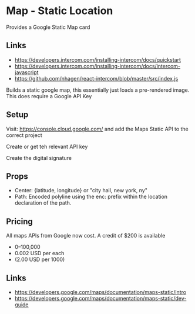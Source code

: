 # Map - Static Location

Provides a Google Static Map card

## Links

- https://developers.intercom.com/installing-intercom/docs/quickstart
- https://developers.intercom.com/installing-intercom/docs/intercom-javascript
- https://github.com/nhagen/react-intercom/blob/master/src/index.js

Builds a static google map, this essentially just loads a pre-rendered image.
This does require a Google API Key

## Setup

Visit: https://console.cloud.google.com/ and add the Maps Static API to the
correct project

Create or get teh relevant API key

Create the digital signature

## Props

- Center: {latitude, longitude} or "city hall, new york, ny"
- Path: Encoded polyline using the enc: prefix within the location declaration of the path.

## Pricing

All maps APIs from Google now cost. A credit of \$200 is available

- 0–100,000
- 0.002 USD per each
- (2.00 USD per 1000)

## Links

- https://developers.google.com/maps/documentation/maps-static/intro
- https://developers.google.com/maps/documentation/maps-static/dev-guide
